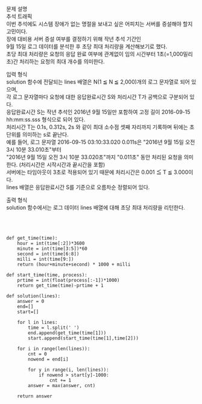 문제 설명<br>
추석 트래픽<br>
이번 추석에도 시스템 장애가 없는 명절을 보내고 싶은 어피치는 서버를 증설해야 할지 고민이다.<br> 
장애 대비용 서버 증설 여부를 결정하기 위해 작년 추석 기간인<br> 
9월 15일 로그 데이터를 분석한 후 초당 최대 처리량을 계산해보기로 했다.<br> 
초당 최대 처리량은 요청의 응답 완료 여부에 관계없이 임의 시간부터 1초(=1,000밀리초)간 처리하는 요청의 최대 개수를 의미한다.<br>

입력 형식<br>
solution 함수에 전달되는 lines 배열은 N(1 ≦ N ≦ 2,000)개의 로그 문자열로 되어 있으며,<br> 
각 로그 문자열마다 요청에 대한 응답완료시간 S와 처리시간 T가 공백으로 구분되어 있다.<br>
응답완료시간 S는 작년 추석인 2016년 9월 15일만 포함하여 고정 길이 2016-09-15 hh:mm:ss.sss 형식으로 되어 있다.<br>
처리시간 T는 0.1s, 0.312s, 2s 와 같이 최대 소수점 셋째 자리까지 기록하며 뒤에는 초 단위를 의미하는 s로 끝난다.<br>
예를 들어, 로그 문자열 2016-09-15 03:10:33.020 0.011s은 "2016년 9월 15일 오전 3시 10분 33.010초"부터<br> 
"2016년 9월 15일 오전 3시 10분 33.020초"까지 "0.011초" 동안 처리된 요청을 의미한다. (처리시간은 시작시간과 끝시간을 포함)<br>
서버에는 타임아웃이 3초로 적용되어 있기 때문에 처리시간은 0.001 ≦ T ≦ 3.000이다.<br>
lines 배열은 응답완료시간 S를 기준으로 오름차순 정렬되어 있다.<br>

출력 형식<br>
solution 함수에서는 로그 데이터 lines 배열에 대해 초당 최대 처리량을 리턴한다.<br>
<br><br><br>


    def get_time(time):
        hour = int(time[:2])*3600
        minute = int(time[3:5])*60
        second = int(time[6:8])
        milli = int(time[9:])
        return (hour+minute+second) * 1000 + milli

    def start_time(time, process):
        prtime = int(float(process[:-1])*1000)
        return get_time(time)-prtime + 1

    def solution(lines):
        answer = 0
        end=[]
        start=[]

        for l in lines:
            time = l.split(' ')
            end.append(get_time(time[1]))
            start.append(start_time(time[1],time[2]))

        for i in range(len(lines)):
            cnt = 0
            nowend = end[i]

            for y in range(i, len(lines)):
                if nowend > start[y]-1000:
                    cnt += 1
            answer = max(answer, cnt)

        return answer
